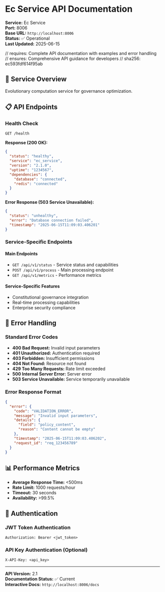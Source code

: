# Ec Service API Documentation

**Service:** Ec Service  
**Port:** 8006  
**Base URL:** `http://localhost:8006`  
**Status:** ✅ Operational  
**Last Updated:** 2025-06-15

// requires: Complete API documentation with examples and error handling
// ensures: Comprehensive API guidance for developers
// sha256: ec593fdf614f95ab

## 🎯 Service Overview

Evolutionary computation service for governance optimization.

## 📋 API Endpoints

### Health Check
```http
GET /health
```

**Response (200 OK):**
```json
{
  "status": "healthy",
  "service": "ec_service",
  "version": "2.1.0",
  "uptime": "1234567",
  "dependencies": {
    "database": "connected",
    "redis": "connected"
  }
}
```

**Error Response (503 Service Unavailable):**
```json
{
  "status": "unhealthy",
  "error": "Database connection failed",
  "timestamp": "2025-06-15T11:09:03.406201"
}
```

### Service-Specific Endpoints


#### Main Endpoints
- `GET /api/v1/status` - Service status and capabilities
- `POST /api/v1/process` - Main processing endpoint
- `GET /api/v1/metrics` - Performance metrics

#### Service-Specific Features
- Constitutional governance integration
- Real-time processing capabilities
- Enterprise security compliance


## 🔧 Error Handling

### Standard Error Codes
- **400 Bad Request:** Invalid input parameters
- **401 Unauthorized:** Authentication required
- **403 Forbidden:** Insufficient permissions
- **404 Not Found:** Resource not found
- **429 Too Many Requests:** Rate limit exceeded
- **500 Internal Server Error:** Server error
- **503 Service Unavailable:** Service temporarily unavailable

### Error Response Format
```json
{
  "error": {
    "code": "VALIDATION_ERROR",
    "message": "Invalid input parameters",
    "details": {
      "field": "policy_content",
      "reason": "Content cannot be empty"
    },
    "timestamp": "2025-06-15T11:09:03.406202",
    "request_id": "req_123456789"
  }
}
```

## 📊 Performance Metrics

- **Average Response Time:** <500ms
- **Rate Limit:** 1000 requests/hour
- **Timeout:** 30 seconds
- **Availability:** >99.5%

## 🔐 Authentication

### JWT Token Authentication
```http
Authorization: Bearer <jwt_token>
```

### API Key Authentication (Optional)
```http
X-API-Key: <api_key>
```

---

**API Version:** 2.1  
**Documentation Status:** ✅ Current  
**Interactive Docs:** `http://localhost:8006/docs`
